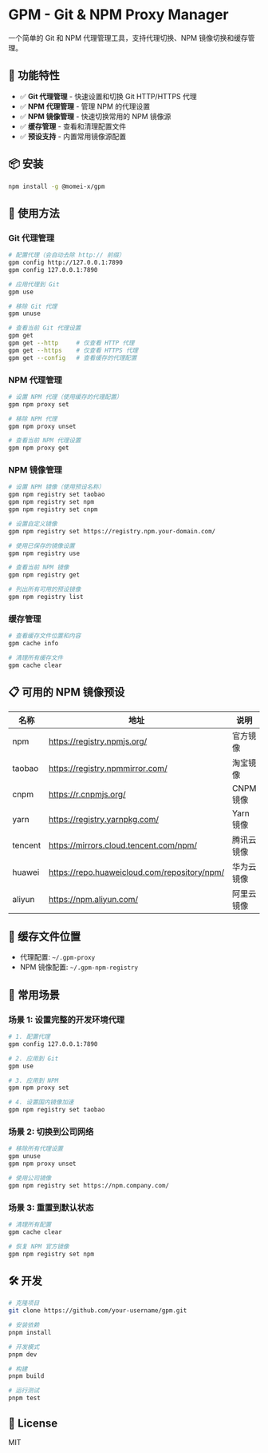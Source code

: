 # GPM - Git & NPM Proxy Manager

一个简单的 Git 和 NPM 代理管理工具，支持代理切换、NPM 镜像切换和缓存管理。

## 🚀 功能特性

- ✅ **Git 代理管理** - 快速设置和切换 Git HTTP/HTTPS 代理
- ✅ **NPM 代理管理** - 管理 NPM 的代理设置
- ✅ **NPM 镜像管理** - 快速切换常用的 NPM 镜像源
- ✅ **缓存管理** - 查看和清理配置文件
- ✅ **预设支持** - 内置常用镜像源配置

## 📦 安装

```bash
npm install -g @momei-x/gpm
```

## 🎯 使用方法

### Git 代理管理

```bash
# 配置代理（会自动去除 http:// 前缀）
gpm config http://127.0.0.1:7890
gpm config 127.0.0.1:7890

# 应用代理到 Git
gpm use

# 移除 Git 代理
gpm unuse

# 查看当前 Git 代理设置
gpm get
gpm get --http     # 仅查看 HTTP 代理
gpm get --https    # 仅查看 HTTPS 代理
gpm get --config   # 查看缓存的代理配置
```

### NPM 代理管理

```bash
# 设置 NPM 代理（使用缓存的代理配置）
gpm npm proxy set

# 移除 NPM 代理
gpm npm proxy unset

# 查看当前 NPM 代理设置
gpm npm proxy get
```

### NPM 镜像管理

```bash
# 设置 NPM 镜像（使用预设名称）
gpm npm registry set taobao
gpm npm registry set npm
gpm npm registry set cnpm

# 设置自定义镜像
gpm npm registry set https://registry.npm.your-domain.com/

# 使用已保存的镜像设置
gpm npm registry use

# 查看当前 NPM 镜像
gpm npm registry get

# 列出所有可用的预设镜像
gpm npm registry list
```

### 缓存管理

```bash
# 查看缓存文件位置和内容
gpm cache info

# 清理所有缓存文件
gpm cache clear
```

## 📋 可用的 NPM 镜像预设

| 名称    | 地址                                         | 说明       |
| ------- | -------------------------------------------- | ---------- |
| npm     | https://registry.npmjs.org/                  | 官方镜像   |
| taobao  | https://registry.npmmirror.com/              | 淘宝镜像   |
| cnpm    | https://r.cnpmjs.org/                        | CNPM 镜像  |
| yarn    | https://registry.yarnpkg.com/                | Yarn 镜像  |
| tencent | https://mirrors.cloud.tencent.com/npm/       | 腾讯云镜像 |
| huawei  | https://repo.huaweicloud.com/repository/npm/ | 华为云镜像 |
| aliyun  | https://npm.aliyun.com/                      | 阿里云镜像 |

## 💾 缓存文件位置

- 代理配置: `~/.gpm-proxy`
- NPM 镜像配置: `~/.gpm-npm-registry`

## 🔧 常用场景

### 场景 1: 设置完整的开发环境代理

```bash
# 1. 配置代理
gpm config 127.0.0.1:7890

# 2. 应用到 Git
gpm use

# 3. 应用到 NPM
gpm npm proxy set

# 4. 设置国内镜像加速
gpm npm registry set taobao
```

### 场景 2: 切换到公司网络

```bash
# 移除所有代理设置
gpm unuse
gpm npm proxy unset

# 使用公司镜像
gpm npm registry set https://npm.company.com/
```

### 场景 3: 重置到默认状态

```bash
# 清理所有配置
gpm cache clear

# 恢复 NPM 官方镜像
gpm npm registry set npm
```

## 🛠️ 开发

```bash
# 克隆项目
git clone https://github.com/your-username/gpm.git

# 安装依赖
pnpm install

# 开发模式
pnpm dev

# 构建
pnpm build

# 运行测试
pnpm test
```

## 📝 License

MIT
